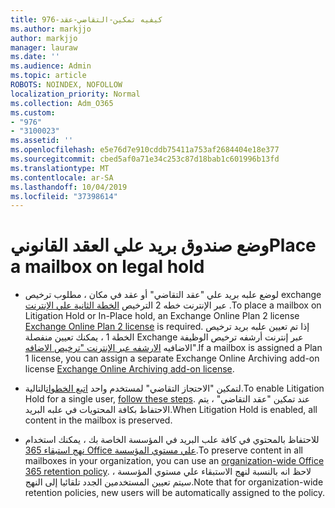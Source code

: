 ```yaml
---
title: 976-كيفيه تمكين-التقاضي-عقد
ms.author: markjjo
author: markjjo
manager: lauraw
ms.date: ''
ms.audience: Admin
ms.topic: article
ROBOTS: NOINDEX, NOFOLLOW
localization_priority: Normal
ms.collection: Adm_O365
ms.custom:
- "976"
- "3100023"
ms.assetid: ''
ms.openlocfilehash: e5e76d7e910cddb75411a753af2684404e18e377
ms.sourcegitcommit: cbed5af0a71e34c253c87d18bab1c601996b13fd
ms.translationtype: MT
ms.contentlocale: ar-SA
ms.lasthandoff: 10/04/2019
ms.locfileid: "37398614"
---
```

# <a name="place-a-mailbox-on-legal-hold"></a><span data-ttu-id="3a303-102">وضع صندوق بريد علي العقد القانوني</span><span class="sxs-lookup"><span data-stu-id="3a303-102">Place a mailbox on legal hold</span></span>

- <span data-ttu-id="3a303-103">لوضع علبه بريد علي "عقد التقاضي" أو عقد في مكان ، مطلوب ترخيص exchange عبر الإنترنت خطه 2 الترخيص [الخطة الثانية علي الإنترنت](https://docs.microsoft.com/office365/servicedescriptions/office-365-platform-service-description/office-365-plan-options) .</span><span class="sxs-lookup"><span data-stu-id="3a303-103">To place a mailbox on Litigation Hold or In-Place hold, an Exchange Online Plan 2 license [Exchange Online Plan 2 license](https://docs.microsoft.com/office365/servicedescriptions/office-365-platform-service-description/office-365-plan-options) is required.</span></span> <span data-ttu-id="3a303-104">إذا تم تعيين علبه بريد ترخيص الخطة 1 ، يمكنك تعيين منفصلة Exchange عبر إنترنت أرشفه ترخيص الوظيفة الاضافيه [الارشفه عبر الإنترنت "ترخيص الاضافه](https://docs.microsoft.com/office365/servicedescriptions/exchange-online-archiving-service-description)".</span><span class="sxs-lookup"><span data-stu-id="3a303-104">If a mailbox is assigned a Plan 1 license, you can assign a separate Exchange Online Archiving add-on license [Exchange Online Archiving add-on license](https://docs.microsoft.com/office365/servicedescriptions/exchange-online-archiving-service-description).</span></span>

- <span data-ttu-id="3a303-105">لتمكين "الاحتجاز التقاضي" لمستخدم واحد [اتبع الخطوات](https://docs.microsoft.com/office365/securitycompliance/create-a-litigation-hold)التالية.</span><span class="sxs-lookup"><span data-stu-id="3a303-105">To enable Litigation Hold for a single user, [follow these steps](https://docs.microsoft.com/office365/securitycompliance/create-a-litigation-hold).</span></span> <span data-ttu-id="3a303-106">عند تمكين "عقد التقاضي" ، يتم الاحتفاظ بكافة المحتويات في علبه البريد.</span><span class="sxs-lookup"><span data-stu-id="3a303-106">When Litigation Hold is enabled, all content in the mailbox is preserved.</span></span>

- <span data-ttu-id="3a303-107">للاحتفاظ بالمحتوي في كافة علب البريد في المؤسسة الخاصة بك ، يمكنك استخدام [نهج استبقاء 365 Office علي مستوي المؤسسة](https://docs.microsoft.com/microsoft-365/compliance/retention-policies#applying-a-retention-policy-to-an-entire-organization-or-specific-locations).</span><span class="sxs-lookup"><span data-stu-id="3a303-107">To preserve content in all mailboxes in your organization, you can use an [organization-wide Office 365 retention policy](https://docs.microsoft.com/microsoft-365/compliance/retention-policies#applying-a-retention-policy-to-an-entire-organization-or-specific-locations).</span></span> <span data-ttu-id="3a303-108">لاحظ انه بالنسبة لنهج الاستبقاء علي مستوي المؤسسة ، سيتم تعيين المستخدمين الجدد تلقائيا إلى النهج.</span><span class="sxs-lookup"><span data-stu-id="3a303-108">Note that for organization-wide retention policies, new users will be automatically assigned to the policy.</span></span>
